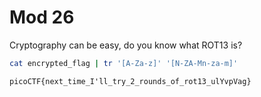 # Mod 26

Cryptography can be easy, do you know what ROT13 is?

```bash
cat encrypted_flag | tr '[A-Za-z]' '[N-ZA-Mn-za-m]'
```

```text
picoCTF{next_time_I'll_try_2_rounds_of_rot13_ulYvpVag}
```
